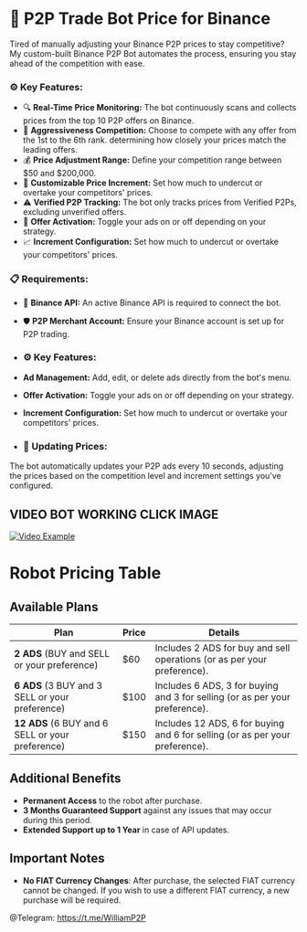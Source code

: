 # 🤖 P2P Trade Bot Price for Binance

Tired of manually adjusting your Binance P2P prices to stay competitive? My custom-built Binance P2P Bot automates the process, ensuring you stay ahead of the competition with ease.

### ⚙️ **Key Features:**

- 🔍 **Real-Time Price Monitoring:** The bot continuously scans and collects prices from the top 10 P2P offers on Binance.
- 🎯 **Aggressiveness Competition:** Choose to compete with any offer from the 1st to the 6th rank. determining how closely your prices match the leading offers.
- 💰 **Price Adjustment Range:** Define your competition range between $50 and $200,000.
- 🔧 **Customizable Price Increment:** Set how much to undercut or overtake your competitors' prices.
- ⚠️ **Verified P2P Tracking:** The bot only tracks prices from Verified P2Ps, excluding unverified offers.
- 🔄 **Offer Activation:** Toggle your ads on or off depending on your strategy.
- 📈 **Increment Configuration:** Set how much to undercut or overtake your competitors' prices.

### 📋 **Requirements:**

- 🔑 **Binance API:** An active Binance API is required to connect the bot.
- 🛡️ **P2P Merchant Account:** Ensure your Binance account is set up for P2P trading.

- ### ⚙️ **Key Features:**

- **Ad Management:** Add, edit, or delete ads directly from the bot's menu.
- **Offer Activation:** Toggle your ads on or off depending on your strategy.
- **Increment Configuration:** Set how much to undercut or overtake your competitors' prices.

- ### 🔄 **Updating Prices:**

The bot automatically updates your P2P ads every 10 seconds, adjusting the prices based on the competition level and increment settings you've configured.


## **VIDEO BOT WORKING CLICK IMAGE**

[![Video Example](https://i.imgur.com/qizbV3I_d.webp?maxwidth=760&fidelity=grand)](https://www.youtube.com/watch?v=KBU8Xn8VIMw)


# Robot Pricing Table

## Available Plans

| **Plan**                             | **Price** | **Details**                                                    |
|--------------------------------------|-----------|----------------------------------------------------------------|
| **2 ADS** (BUY and SELL or your preference) | $60       | Includes 2 ADS for buy and sell operations (or as per your preference). |
| **6 ADS** (3 BUY and 3 SELL or your preference) | $100      | Includes 6 ADS, 3 for buying and 3 for selling (or as per your preference). |
| **12 ADS** (6 BUY and 6 SELL or your preference) | $150      | Includes 12 ADS, 6 for buying and 6 for selling (or as per your preference). |

## Additional Benefits

- **Permanent Access** to the robot after purchase.
- **3 Months Guaranteed Support** against any issues that may occur during this period.
- **Extended Support up to 1 Year** in case of API updates.

## Important Notes

- **No FIAT Currency Changes**: After purchase, the selected FIAT currency cannot be changed. If you wish to use a different FIAT currency, a new purchase will be required.


@Telegram: https://t.me/WilliamP2P
